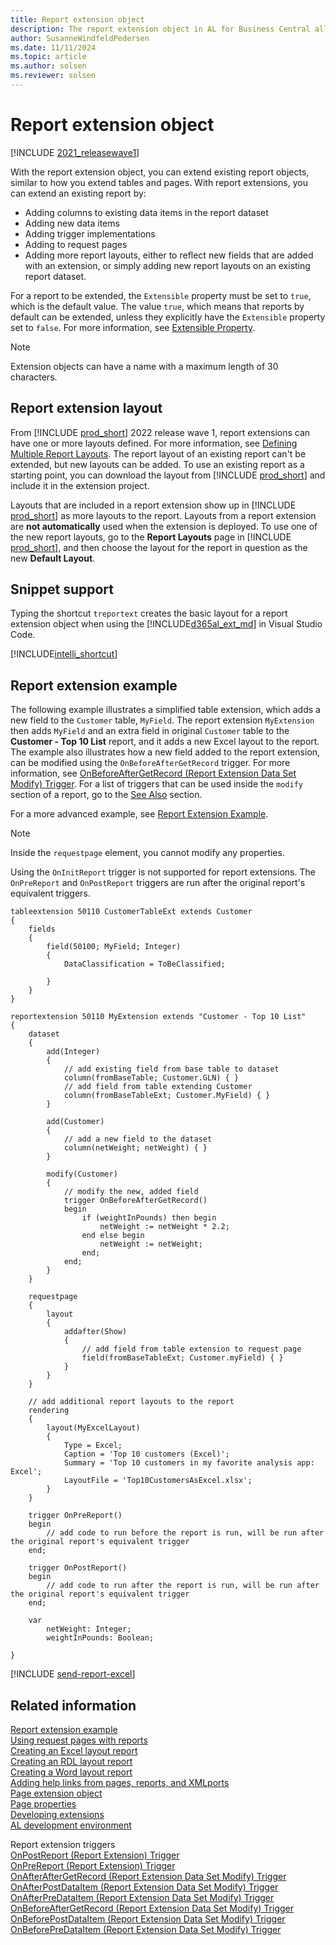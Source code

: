 ```yaml
---
title: Report extension object
description: The report extension object in AL for Business Central allows you to create an extension of an existing report.
author: SusanneWindfeldPedersen
ms.date: 11/11/2024
ms.topic: article
ms.author: solsen
ms.reviewer: solsen
---
```


# Report extension object

[!INCLUDE [2021_releasewave1](../includes/2021_releasewave1.md)]

With the report extension object, you can extend existing report objects, similar to how you extend tables and pages. With report extensions, you can extend an existing report by:

- Adding columns to existing data items in the report dataset
- Adding new data items
- Adding trigger implementations
- Adding to request pages
- Adding more report layouts, either to reflect new fields that are added with an extension, or simply adding new report layouts on an existing report dataset.

For a report to be extended, the `Extensible` property must be set to `true`, which is the default value. The value `true`, which means that reports by default can be extended, unless they explicitly have the `Extensible` property set to `false`. For more information, see [Extensible Property](properties/devenv-extensible-property.md).

> [!NOTE]  
> Extension objects can have a name with a maximum length of 30 characters.

## Report extension layout

From [!INCLUDE [prod_short](../includes/prod_short.md)] 2022 release wave 1, report extensions can have one or more layouts defined. For more information, see [Defining Multiple Report Layouts](devenv-multiple-report-layouts.md). The report layout of an existing report can't be extended, but new layouts can be added. To use an existing report as a starting point, you can download the layout from [!INCLUDE [prod_short](../includes/prod_short.md)] and include it in the extension project. 

Layouts that are included in a report extension show up in [!INCLUDE [prod_short](../includes/prod_short.md)] as more layouts to the report. Layouts from a report extension are **not automatically** used when the extension is deployed. To use one of the new report layouts, go to the **Report Layouts** page in [!INCLUDE [prod_short](../includes/prod_short.md)], and then choose the layout for the report in question as the new **Default Layout**.

## Snippet support

Typing the shortcut `treportext` creates the basic layout for a report extension object when using the [!INCLUDE[d365al_ext_md](../includes/d365al_ext_md.md)] in Visual Studio Code.

[!INCLUDE[intelli_shortcut](includes/intelli_shortcut.md)]

## Report extension example

The following example illustrates a simplified table extension, which adds a new field to the `Customer` table, `MyField`. The report extension `MyExtension` then adds `MyField` and an extra field in original `Customer` table to the **Customer - Top 10 List** report, and it adds a new Excel layout to the report. The example also illustrates how a new field added to the report extension, can be modified using the `OnBeforeAfterGetRecord` trigger. For more information, see [OnBeforeAfterGetRecord (Report Extension Data Set Modify) Trigger](triggers-auto/reportextensiondatasetmodify/devenv-onbeforepredataitem-reportextensiondatasetmodify-trigger.md). For a list of triggers that can be used inside the `modify` section of a report, go to the [See Also](devenv-report-ext-object.md#see-also) section.

For a more advanced example, see [Report Extension Example](devenv-report-ext-example.md). 

> [!NOTE]  
> Inside the `requestpage` element, you cannot modify any properties.
>
> Using the `OnInitReport` trigger is not supported for report extensions. The `OnPreReport` and `OnPostReport` triggers are run after the original report's equivalent triggers.

```AL
tableextension 50110 CustomerTableExt extends Customer
{
    fields
    {
        field(50100; MyField; Integer)
        {
            DataClassification = ToBeClassified;

        }
    }
}

reportextension 50110 MyExtension extends "Customer - Top 10 List"
{
    dataset
    {
        add(Integer)
        {
            // add existing field from base table to dataset
            column(fromBaseTable; Customer.GLN) { }
            // add field from table extending Customer
            column(fromBaseTableExt; Customer.MyField) { }
        }

        add(Customer)
        {
            // add a new field to the dataset
            column(netWeight; netWeight) { }
        }

        modify(Customer)
        {
            // modify the new, added field
            trigger OnBeforeAfterGetRecord()
            begin
                if (weightInPounds) then begin
                    netWeight := netWeight * 2.2;
                end else begin
                    netWeight := netWeight;
                end;
            end;
        }
    }

    requestpage
    {
        layout
        {
            addafter(Show)
            {
                // add field from table extension to request page
                field(fromBaseTableExt; Customer.myField) { }
            }
        }
    }

    // add additional report layouts to the report
    rendering
    {
        layout(MyExcelLayout)
        {
            Type = Excel;
            Caption = 'Top 10 customers (Excel)';
            Summary = 'Top 10 customers in my favorite analysis app: Excel';
            LayoutFile = 'Top10CustomersAsExcel.xlsx';
        }
    }

    trigger OnPreReport()
    begin
        // add code to run before the report is run, will be run after the original report's equivalent trigger
    end;

    trigger OnPostReport()
    begin
        // add code to run after the report is run, will be run after the original report's equivalent trigger
    end;

    var
        netWeight: Integer;
        weightInPounds: Boolean;

}
```

[!INCLUDE [send-report-excel](includes/send-report-excel.md)]

## Related information

[Report extension example](devenv-report-ext-example.md)  
[Using request pages with reports](devenv-request-pages-for-reports.md)   
[Creating an Excel layout report](devenv-howto-excel-report-layout.md)   
[Creating an RDL layout report](devenv-howto-rdl-report-layout.md)  
[Creating a Word layout report](devenv-howto-report-layout.md)  
[Adding help links from pages, reports, and XMLports](devenv-adding-help-links-from-pages-tables-xmlports.md)  
[Page extension object](devenv-page-ext-object.md)  
[Page properties](properties/devenv-page-property-overview.md)  
[Developing extensions](devenv-dev-overview.md)  
[AL development environment](devenv-reference-overview.md)  

Report extension triggers  
[OnPostReport (Report Extension) Trigger](triggers-auto/reportextension/devenv-onpostreport-reportextension-trigger.md)  
[OnPreReport (Report Extension) Trigger](triggers-auto/reportextension/devenv-onprereport-reportextension-trigger.md)  
[OnAfterAfterGetRecord (Report Extension Data Set Modify) Trigger](triggers-auto/reportextensiondatasetmodify/devenv-onafteraftergetrecord-reportextensiondatasetmodify-trigger.md)  
[OnAfterPostDataItem (Report Extension Data Set Modify) Trigger](triggers-auto/reportextensiondatasetmodify/devenv-onafterpostdataitem-reportextensiondatasetmodify-trigger.md)  
[OnAfterPreDataItem (Report Extension Data Set Modify) Trigger](triggers-auto/reportextensiondatasetmodify/devenv-onafterpredataitem-reportextensiondatasetmodify-trigger.md)  
[OnBeforeAfterGetRecord (Report Extension Data Set Modify) Trigger](triggers-auto/reportextensiondatasetmodify/devenv-onbeforeaftergetrecord-reportextensiondatasetmodify-trigger.md)  
[OnBeforePostDataItem (Report Extension Data Set Modify) Trigger](triggers-auto/reportextensiondatasetmodify/devenv-onbeforepostdataitem-reportextensiondatasetmodify-trigger.md)  
[OnBeforePreDataItem (Report Extension Data Set Modify) Trigger](triggers-auto/reportextensiondatasetmodify/devenv-onbeforepredataitem-reportextensiondatasetmodify-trigger.md)